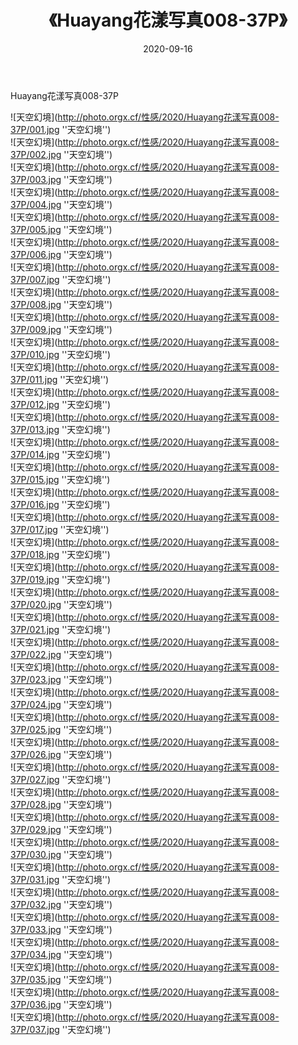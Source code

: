 ﻿---
layout: post
title:  《Huayang花漾写真008-37P》
date:   2020-09-16
img: http://photo.orgx.cf/性感/2020/Huayang花漾写真008-37P/000.jpg
categories: [美女, 性感, 泳衣]
---

Huayang花漾写真008-37P



![天空幻境](http://photo.orgx.cf/性感/2020/Huayang花漾写真008-37P/001.jpg ''天空幻境'') <br>
![天空幻境](http://photo.orgx.cf/性感/2020/Huayang花漾写真008-37P/002.jpg ''天空幻境'') <br>
![天空幻境](http://photo.orgx.cf/性感/2020/Huayang花漾写真008-37P/003.jpg ''天空幻境'') <br>
![天空幻境](http://photo.orgx.cf/性感/2020/Huayang花漾写真008-37P/004.jpg ''天空幻境'') <br>
![天空幻境](http://photo.orgx.cf/性感/2020/Huayang花漾写真008-37P/005.jpg ''天空幻境'') <br>
![天空幻境](http://photo.orgx.cf/性感/2020/Huayang花漾写真008-37P/006.jpg ''天空幻境'') <br>
![天空幻境](http://photo.orgx.cf/性感/2020/Huayang花漾写真008-37P/007.jpg ''天空幻境'') <br>
![天空幻境](http://photo.orgx.cf/性感/2020/Huayang花漾写真008-37P/008.jpg ''天空幻境'') <br>
![天空幻境](http://photo.orgx.cf/性感/2020/Huayang花漾写真008-37P/009.jpg ''天空幻境'') <br>
![天空幻境](http://photo.orgx.cf/性感/2020/Huayang花漾写真008-37P/010.jpg ''天空幻境'') <br>
![天空幻境](http://photo.orgx.cf/性感/2020/Huayang花漾写真008-37P/011.jpg ''天空幻境'') <br>
![天空幻境](http://photo.orgx.cf/性感/2020/Huayang花漾写真008-37P/012.jpg ''天空幻境'') <br>
![天空幻境](http://photo.orgx.cf/性感/2020/Huayang花漾写真008-37P/013.jpg ''天空幻境'') <br>
![天空幻境](http://photo.orgx.cf/性感/2020/Huayang花漾写真008-37P/014.jpg ''天空幻境'') <br>
![天空幻境](http://photo.orgx.cf/性感/2020/Huayang花漾写真008-37P/015.jpg ''天空幻境'') <br>
![天空幻境](http://photo.orgx.cf/性感/2020/Huayang花漾写真008-37P/016.jpg ''天空幻境'') <br>
![天空幻境](http://photo.orgx.cf/性感/2020/Huayang花漾写真008-37P/017.jpg ''天空幻境'') <br>
![天空幻境](http://photo.orgx.cf/性感/2020/Huayang花漾写真008-37P/018.jpg ''天空幻境'') <br>
![天空幻境](http://photo.orgx.cf/性感/2020/Huayang花漾写真008-37P/019.jpg ''天空幻境'') <br>
![天空幻境](http://photo.orgx.cf/性感/2020/Huayang花漾写真008-37P/020.jpg ''天空幻境'') <br>
![天空幻境](http://photo.orgx.cf/性感/2020/Huayang花漾写真008-37P/021.jpg ''天空幻境'') <br>
![天空幻境](http://photo.orgx.cf/性感/2020/Huayang花漾写真008-37P/022.jpg ''天空幻境'') <br>
![天空幻境](http://photo.orgx.cf/性感/2020/Huayang花漾写真008-37P/023.jpg ''天空幻境'') <br>
![天空幻境](http://photo.orgx.cf/性感/2020/Huayang花漾写真008-37P/024.jpg ''天空幻境'') <br>
![天空幻境](http://photo.orgx.cf/性感/2020/Huayang花漾写真008-37P/025.jpg ''天空幻境'') <br>
![天空幻境](http://photo.orgx.cf/性感/2020/Huayang花漾写真008-37P/026.jpg ''天空幻境'') <br>
![天空幻境](http://photo.orgx.cf/性感/2020/Huayang花漾写真008-37P/027.jpg ''天空幻境'') <br>
![天空幻境](http://photo.orgx.cf/性感/2020/Huayang花漾写真008-37P/028.jpg ''天空幻境'') <br>
![天空幻境](http://photo.orgx.cf/性感/2020/Huayang花漾写真008-37P/029.jpg ''天空幻境'') <br>
![天空幻境](http://photo.orgx.cf/性感/2020/Huayang花漾写真008-37P/030.jpg ''天空幻境'') <br>
![天空幻境](http://photo.orgx.cf/性感/2020/Huayang花漾写真008-37P/031.jpg ''天空幻境'') <br>
![天空幻境](http://photo.orgx.cf/性感/2020/Huayang花漾写真008-37P/032.jpg ''天空幻境'') <br>
![天空幻境](http://photo.orgx.cf/性感/2020/Huayang花漾写真008-37P/033.jpg ''天空幻境'') <br>
![天空幻境](http://photo.orgx.cf/性感/2020/Huayang花漾写真008-37P/034.jpg ''天空幻境'') <br>
![天空幻境](http://photo.orgx.cf/性感/2020/Huayang花漾写真008-37P/035.jpg ''天空幻境'') <br>
![天空幻境](http://photo.orgx.cf/性感/2020/Huayang花漾写真008-37P/036.jpg ''天空幻境'') <br>
![天空幻境](http://photo.orgx.cf/性感/2020/Huayang花漾写真008-37P/037.jpg ''天空幻境'') <br>